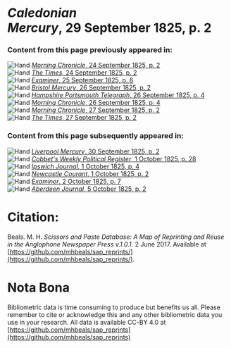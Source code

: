 # *Caledonian Mercury*, 29 September 1825, p. 2  
  
### Content from this page previously appeared in:  
![Hand](http://scissorsandpaste.net/wp-content/uploads/2017/06/smallhandpointer.png) [*Morning Chronicle*, 24 September 1825, p. 2](https://mhbeals.github.io/sap_html/Morning-Chronicle/Morning-Chronicle-24-September-1825-p-2)  
![Hand](http://scissorsandpaste.net/wp-content/uploads/2017/06/smallhandpointer.png) [*The Times*, 24 September 1825, p. 2](https://mhbeals.github.io/sap_html/The-Times/The-Times-24-September-1825-p-2)  
![Hand](http://scissorsandpaste.net/wp-content/uploads/2017/06/smallhandpointer.png) [*Examiner*, 25 September 1825, p. 6](https://mhbeals.github.io/sap_html/Examiner/Examiner-25-September-1825-p-6)  
![Hand](http://scissorsandpaste.net/wp-content/uploads/2017/06/smallhandpointer.png) [*Bristol Mercury*, 26 September 1825, p. 2](https://mhbeals.github.io/sap_html/Bristol-Mercury/Bristol-Mercury-26-September-1825-p-2)  
![Hand](http://scissorsandpaste.net/wp-content/uploads/2017/06/smallhandpointer.png) [*Hampshire Portsmouth Telegraph*, 26 September 1825, p. 4](https://mhbeals.github.io/sap_html/Hampshire-Portsmouth-Telegraph/Hampshire-Portsmouth-Telegraph-26-September-1825-p-4)  
![Hand](http://scissorsandpaste.net/wp-content/uploads/2017/06/smallhandpointer.png) [*Morning Chronicle*, 26 September 1825, p. 4](https://mhbeals.github.io/sap_html/Morning-Chronicle/Morning-Chronicle-26-September-1825-p-4)  
![Hand](http://scissorsandpaste.net/wp-content/uploads/2017/06/smallhandpointer.png) [*Morning Chronicle*, 27 September 1825, p. 2](https://mhbeals.github.io/sap_html/Morning-Chronicle/Morning-Chronicle-27-September-1825-p-2)  
![Hand](http://scissorsandpaste.net/wp-content/uploads/2017/06/smallhandpointer.png) [*The Times*, 27 September 1825, p. 2](https://mhbeals.github.io/sap_html/The-Times/The-Times-27-September-1825-p-2)  
  
### Content from this page subsequently appeared in:  
![Hand](http://scissorsandpaste.net/wp-content/uploads/2017/06/smallhandpointer.png) [*Liverpool Mercury*, 30 September 1825, p. 2](https://mhbeals.github.io/sap_html/Liverpool-Mercury/Liverpool-Mercury-30-September-1825-p-2)  
![Hand](http://scissorsandpaste.net/wp-content/uploads/2017/06/smallhandpointer.png) [*Cobbet's Weekly Political Register*, 1 October 1825, p. 28](https://mhbeals.github.io/sap_html/Cobbet's-Weekly-Political-Register/Cobbet's-Weekly-Political-Register-1-October-1825-p-28)  
![Hand](http://scissorsandpaste.net/wp-content/uploads/2017/06/smallhandpointer.png) [*Ipswich Journal*, 1 October 1825, p. 4](https://mhbeals.github.io/sap_html/Ipswich-Journal/Ipswich-Journal-1-October-1825-p-4)  
![Hand](http://scissorsandpaste.net/wp-content/uploads/2017/06/smallhandpointer.png) [*Newcastle Courant*, 1 October 1825, p. 2](https://mhbeals.github.io/sap_html/Newcastle-Courant/Newcastle-Courant-1-October-1825-p-2)  
![Hand](http://scissorsandpaste.net/wp-content/uploads/2017/06/smallhandpointer.png) [*Examiner*, 2 October 1825, p. 7](https://mhbeals.github.io/sap_html/Examiner/Examiner-2-October-1825-p-7)  
![Hand](http://scissorsandpaste.net/wp-content/uploads/2017/06/smallhandpointer.png) [*Aberdeen Journal*, 5 October 1825, p. 2](https://mhbeals.github.io/sap_html/Aberdeen-Journal/Aberdeen-Journal-5-October-1825-p-2)  


# Citation: 

Beals. M. H. *Scissors and Paste Database: A Map of Reprinting and Reuse in the Anglophone Newspaper Press v.1.0.1.* 2 June 2017. Available at [https://github.com/mhbeals/sap_reprints/](https://github.com/mhbeals/sap_reprints/). 

# Nota Bona

Bibliometric data is time consuming to produce but benefits us all. Please remember to cite or acknowledge this and any other bibliometric data you use in your research. All data is available CC-BY 4.0 at [https://github.com/mhbeals/sap_reprints](https://github.com/mhbeals/sap_reprints)